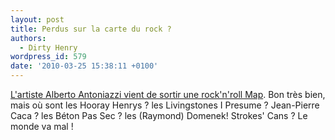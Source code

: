 ```yaml
---
layout: post
title: Perdus sur la carte du rock ?
authors:
  - Dirty Henry
wordpress_id: 579
date: '2010-03-25 15:38:11 +0100'
---
```

[L'artiste Alberto Antoniazzi vient de sortir une rock'n'roll Map](http://www.flickr.com/photos/smoy/4413987999/). Bon très bien, mais où sont les Hooray Henrys ? les Livingstones I Presume ? Jean-Pierre Caca ? les Béton Pas Sec ? les (Raymond) Domenek! Strokes' Cans ? Le monde va mal !
